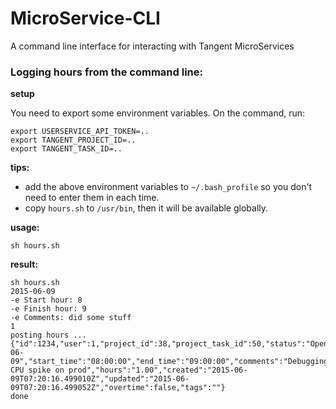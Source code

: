 # MicroService-CLI
A command line interface for interacting with Tangent MicroServices

### Logging hours from the command line: 

**setup**

You need to export some environment variables. On the command, run:

```
export USERSERVICE_API_TOKEN=..
export TANGENT_PROJECT_ID=..
export TANGENT_TASK_ID=..
```

**tips:** 

* add the above environment variables to `~/.bash_profile` so you don't need to enter them in each time. 
* copy `hours.sh` to `/usr/bin`, then it will be available globally. 

**usage:**

	sh hours.sh 

**result:**

```
sh hours.sh 
2015-06-09
-e Start hour: 8
-e Finish hour: 9
-e Comments: did some stuff
1
posting hours ...
{"id":1234,"user":1,"project_id":38,"project_task_id":50,"status":"Open","day":"2015-06-09","start_time":"08:00:00","end_time":"09:00:00","comments":"Debugging CPU spike on prod","hours":"1.00","created":"2015-06-09T07:20:16.499010Z","updated":"2015-06-09T07:20:16.499052Z","overtime":false,"tags":""}
done

```



